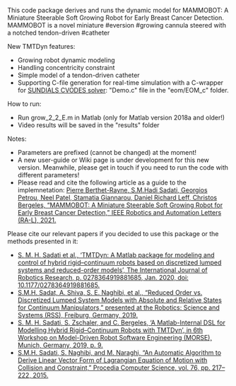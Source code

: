 This code package derives and runs the dynamic model for MAMMOBOT: A Miniature Steerable Soft Growing Robot for Early Breast Cancer Detection.
MAMMOBOT is a novel miniature #eversion #growing cannula steered with a notched tendon-driven #catheter 

New TMTDyn features:
- Growing robot dynamic modeling
- Handling concentricity constraint
- Simple model of a tendon-driven catheter
- Supporting C-file generation for real-time simulation with a C-wrapper for [SUNDIALS CVODES solver](https://computing.llnl.gov/projects/sundials/cvodes): "Demo.c" file in the "eom/EOM_c" folder.

How to run:
- Run grow_2_2_E.m in Matlab (only for Matlab version 2018a and older!)
- Video results will be saved in the "results" folder

Notes:
- Parameters are prefixed (cannot be changed) at the moment!
- A new user-guide or Wiki page is under development for this new version. Meanwhile, please get in touch if you need to run the code with different parameters!
- Please read and cite the following article as a guide to the implemnetation:
[Pierre Berthet-Rayne, S.M.Hadi Sadati, Georgios Petrou, Neel Patel, Stamatia Giannarou, Daniel Richard Leff, Christos Bergeles, “MAMMOBOT: A Miniature Steerable Soft Growing Robot for Early Breast Cancer Detection,” IEEE Robotics and Automation Letters (RA-L), 2021.](https://www.researchgate.net/publication/349349993_MAMMOBOT_A_Miniature_Steerable_Soft_Growing_Robot_for_Early_Breast_Cancer_Detection)

Please cite our relevant papers if you decided to use this package or the methods presented in it:
- [S. M. H. Sadati et al., ‘TMTDyn: A Matlab package for modeling and control of hybrid rigid–continuum robots based on discretized lumped systems and reduced-order models’, The International Journal of Robotics Research, p. 0278364919881685, Jan. 2020, doi: 10.1177/0278364919881685.](https://www.researchgate.net/publication/335915427_TMTDyn_A_Matlab_Package_for_Modeling_and_Control_of_Hybrid_Rigid-Continuum_Robots_Based_on_Discretized_Lumped_System_and_Reduced-Order_Models?_sg=65yJ5EQJJgnjvr9ohuMjzS780X0XWanljwr8QWaN9auM8IJ2D-rcASJhffq-b1E0CrX7FtJ2bprcycJrhmQf5khwTs9hKQDCFU0oYW70.pYVS3qSCozpfAwCtsdbw2i-H_LzanR5IVV85KHV2xRN0TfJZIYS5s9mUhVDKTBzuDZk6j3ryf2rZeLnMW_0raw)
- [S.M.H. Sadat, A. Shiva, S. E. Naghibi, et al., “Reduced Order vs. Discretized Lumped System Models with Absolute and Relative States for Continuum Manipulators,” presented at the Robotics: Science and Systems (RSS), Freiburg, Germany, 2019.](https://www.researchgate.net/publication/332980482_Reduced_Order_vs_Discretized_Lumped_System_Models_with_Absolute_and_Relative_States_for_Continuum_Manipulators)
- [S. M. H. Sadati, S. Zschaler, and C. Bergeles, ‘A Matlab-Internal DSL for Modelling Hybrid Rigid–Continuum Robots with TMTDyn’, in 6th Workshop on Model-Driven Robot Software Engineering (MORSE), Munich, Germany, 2019, p. 9.
](https://www.researchgate.net/publication/334898974_A_Matlab-Internal_DSL_for_Modelling_Hybrid_Rigid-Continuum_Robots_with_TMTDyn?_sg=65yJ5EQJJgnjvr9ohuMjzS780X0XWanljwr8QWaN9auM8IJ2D-rcASJhffq-b1E0CrX7FtJ2bprcycJrhmQf5khwTs9hKQDCFU0oYW70.pYVS3qSCozpfAwCtsdbw2i-H_LzanR5IVV85KHV2xRN0TfJZIYS5s9mUhVDKTBzuDZk6j3ryf2rZeLnMW_0raw)
- [S.M.H. Sadati, S. Naghibi, and M. Naraghi, “An Automatic Algorithm to Derive Linear Vector Form of Lagrangian Equation of Motion with Collision and Constraint,” Procedia Computer Science, vol. 76, pp. 217–222, 2015.](https://www.researchgate.net/publication/290003554_An_Automatic_Algorithm_to_Derive_Linear_Vector_Form_of_Lagrangian_Equation_of_Motion_with_Collision_and_Constraint)

